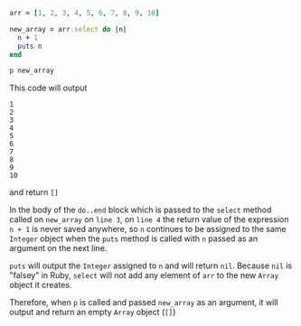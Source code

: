 ```ruby
arr = [1, 2, 3, 4, 5, 6, 7, 8, 9, 10]

new_array = arr.select do |n| 
  n + 1
  puts n
end

p new_array
```

This code will output 

```
1
2
3
4
5
6
7
8
9
10
```

and return `[]`

In the body of the `do..end` block which is passed to the `select` method called
on `new_array` on `line 3`, on `line 4` the return value of the expression 
`n + 1` is never saved anywhere, so `n` continues to be assigned to the same
`Integer` object when the `puts` method is called with `n` passed as an argument
on the next line. 

`puts` will output the `Integer` assigned to `n` and will return `nil`. Because
`nil` is "falsey" in Ruby, `select` will not add any element of `arr` to the new
`Array` object it creates.

Therefore, when `p` is called and passed `new_array` as an argument, it will
output and return an empty `Array` object (`[]`)
